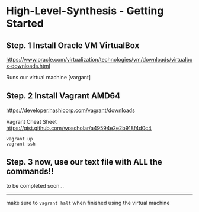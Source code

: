 # High-Level-Synthesis - Getting Started


## Step. 1 Install Oracle VM VirtualBox

https://www.oracle.com/virtualization/technologies/vm/downloads/virtualbox-downloads.html

Runs our virtual machine [vargant]


## Step. 2 Install Vagrant AMD64
https://developer.hashicorp.com/vagrant/downloads

Vagrant Cheat Sheet
https://gist.github.com/wpscholar/a49594e2e2b918f4d0c4

``` 
vagrant up 
vagrant ssh
```

## Step. 3 now, use our text file with ALL the commands!!
to be completed soon...



--------------------------------------
make sure to ```vagrant halt``` when finished using the virtual machine
